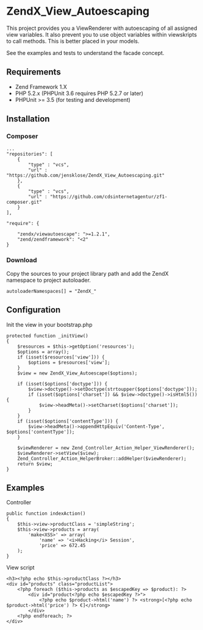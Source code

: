 # ZendX_View_Autoescaping

This project provides you a ViewRenderer with autoescaping of all assigned view variables. It also prevent you to use object variables within viewskripts to call methods. This is better placed in your models.

See the examples and tests to understand the facade concept.

## Requirements

* Zend Framework 1.X
* PHP 5.2.x (PHPUnit 3.6 requires PHP 5.2.7 or later)
* PHPUnit >= 3.5 (for testing and development)

## Installation

### Composer
    ...
    "repositories": [
        {
            "type" : "vcs",
            "url" : "https://github.com/jensklose/ZendX_View_Autoescaping.git"
        },
        {
            "type" : "vcs",
            "url" : "https://github.com/cdsinternetagentur/zf1-composer.git"
        }
    ],

    "require": {
        
        "zendx/viewautoescape": ">=1.2.1",
        "zend/zendframework": "<2"
    }

    

### Download
Copy the sources to your project library path and add the ZendX namespace to project autoloader.

    autoloaderNamespaces[] = "ZendX_"

## Configuration
Init the view in your bootstrap.php

    protected function _initView()
    {
        $resources = $this->getOption('resources');
        $options = array();
        if (isset($resources['view'])) {
            $options = $resources['view'];
        }
        $view = new ZendX_View_Autoescape($options);

        if (isset($options['doctype'])) {
            $view->doctype()->setDoctype(strtoupper($options['doctype']));
            if (isset($options['charset']) && $view->doctype()->isHtml5()) {
                $view->headMeta()->setCharset($options['charset']);
            }
        }
        if (isset($options['contentType'])) {
            $view->headMeta()->appendHttpEquiv('Content-Type', $options['contentType']);
        }
        
        $viewRenderer = new Zend_Controller_Action_Helper_ViewRenderer();
        $viewRenderer->setView($view);
        Zend_Controller_Action_HelperBroker::addHelper($viewRenderer);
        return $view;
    }

## Examples
Controller

    public function indexAction()
    {
        $this->view->productClass = 'simpleString';
        $this->view->products = array(
            'make<XSS>' => array(
                'name' => '<i>Hacking</i> Session',
                'price' => 672.45
        );
    }


View script

    <h3><?php echo $this->productClass ?></h3>
    <div id="products" class="productList">
        <?php foreach ($this->products as $escapedKey => $product): ?>
            <div id="product<?php echo $escapedKey ?>">
                <?php echo $product->html('name') ?> <strong>[<?php echo $product->html('price') ?> €]</strong>
            </div>
        <?php endforeach; ?>
    </div>
